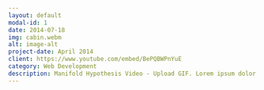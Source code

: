 ```yaml
---
layout: default
modal-id: 1
date: 2014-07-18
img: cabin.webm
alt: image-alt
project-date: April 2014
client: https://www.youtube.com/embed/BePQBWPnYuE
category: Web Development
description: Manifold Hypothesis Video - Upload GIF. Lorem ipsum dolor sit amet, consectetur adipisicing elit. Mollitia neque assumenda ipsam nihil, molestias magnam, recusandae quos quis inventore quisquam velit asperiores, vitae? Reprehenderit soluta, eos quod consequuntur itaque. Nam.
---
```








